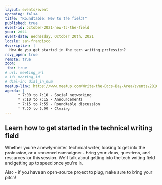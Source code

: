 ```yaml
---
layout: events/event
upcoming: false
title: "Roundtable: New to the field!"
published: true
event-id: october-2021-new-to-the-field
year: 2021
event-date: Wednesday, October 20th, 2021
locale: san-francisco
description: |
  How do you get started in the tech writing profession?
rsvp_open: true
remote: true
zoom:
 tbd: true
# url: meeting_url
# id: meeting_id
# dial-in: dial_in_num
meetup-link: https://www.meetup.com/Write-the-Docs-Bay-Area/events/281038631/
agenda: |
      * 7:00 to 7:10 - Social networking
      * 7:10 to 7:15 - Announcements
      * 7:15 to 7:55 - Roundtable discussion
      * 7:55 to 8:00 - Closing
---
```


## Learn how to get started in the technical writing field

Whether you're a newly-minted technical writer, looking to get into the profession, or a seasoned campaigner - bring your ideas, questions, and resources for this session. We'll talk about getting into the tech writing field and getting up to speed once you're in.

Also - if you have an open-source project to plug, make sure to bring your pitch!
